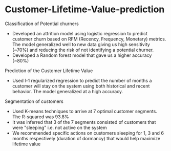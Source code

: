 # Customer-Lifetime-Value-prediction
Classification of Potential churners
- Developed an attrition model using logistic regression to predict customer churn based on RFM (Recency, Frequency, Monetary) metrics. The model generalized well to new data giving us high sensitivity (~70%) and reducing the risk of not identifying a potential churner.
- Developed a Random forest model that gave us a higher accuracy (~80%)

Prediction of the Customer Lifetime Value
- Used l-1 regularized regression to predict the number of months a customer will stay on the system using both historical and recent behavior. The model generalized at a high accuracy.

Segmentation of customers
- Used K-means techniques to arrive at 7 optimal customer segments. The R-squared was 93.8%
- It was inferred that 3 of the 7 segments consisted of customers that were "sleeping" i.e. not active on the system
- We recommended specific actions on customers sleeping for 1, 3 and 6 months respectively (duration of dormancy) that would help maximize lifetime value
